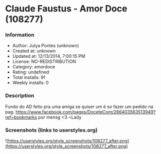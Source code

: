 # Claude Faustus - Amor Doce (108277)

### Information
- Author: Julya Pontes (unknown)
- Created at: unknown
- Updated at: 12/13/2014, 7:00:15 PM
- License: NO-REDISTRIBUTION
- Category: amordoce
- Rating: undefined
- Total installs: 91
- Weekly installs: 0


### Description
Fundo do AD feito pra uma amiga
se quiser um é so fazer um pedido na pag. https://www.facebook.com/pages/DoceteCom/266403563513949?ref=bookmarks
por mensg <3
~Lady


### Screenshots (links to userstyles.org)
![https://userstyles.org/style_screenshots/108277_after.png](https://userstyles.org/style_screenshots/108277_after.png)


